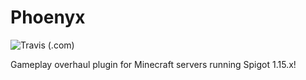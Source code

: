 # Phoenyx
![Travis (.com)](https://img.shields.io/travis/com/omnio-interactive/phoenyx?style=for-the-badge)

Gameplay overhaul plugin for Minecraft servers running Spigot 1.15.x!
